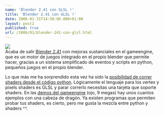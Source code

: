 ```yaml
---
name: 'Blender 2.41 con GLSL !'
title: 'Blender 2.41 con GLSL !'
date: 2006-01-31T14:50:00.000+01:00
layout: post2
published: true
url: /2006/01/blender-241-con-glsl.html
---
```


[![](http://www.blender3d.org/_gfx/homepage/splash_front241.jpg)](http://www.blender3d.org/_gfx/homepage/splash_front241.jpg)  
Acaba de salir [Blender 2.41](http://www.blender3d.org/cms/Blender_2_41.731.0.html) con mejoras sustanciales en el gameengine, que es un motor de juegos integrado en el propio blender que permite hacer, gracias a un sistema simplificado de eventos y scripts en python, pequeños juegos en el propio blender.  
  
Lo que más me ha sorprendido esta vez ha sido la [posibilidad de correr shaders desde el código python](http://www.blender3d.org/cms/GLSL_Pixel_and_Vertex.732.0.html). Lógicamente el lenguaje para los vertex y pixels shaders es GLSL y parar correrlo necesitas una tarjeta que soporte shaders. En las [demos del gameengine](http://ftp.cs.umn.edu/pub/blender.org/demo/test/gameengine_demos-2.41.zip) (ojo, 9 megas) hay unos cuantos ejemplos con una cabeza de dragón. Ya existen programas que permiten probar tus shaders, es cierto, pero me gusta la mezcla entre python y shaders ^^.